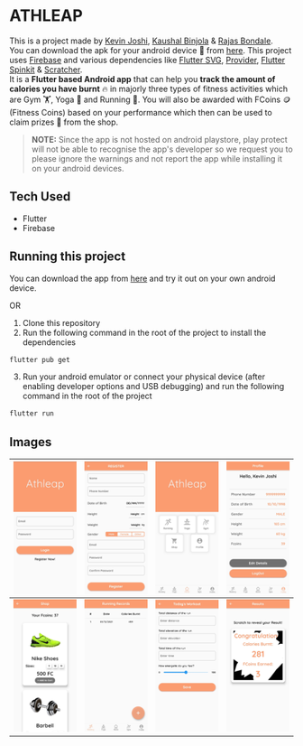 # ATHLEAP

This is a project made by [Kevin Joshi](https://github.com/KevinJ-hub), [Kaushal Binjola](https://github.com/KaushalBinjola) & [Rajas Bondale](https://github.com/Rajas-B).  
You can download the apk for your android device 📱 from [here](https://github.com/K-B-J/athleap_flutter/blob/master/android-releases/athleap_v1.0.1.apk). This project uses [Firebase](https://firebase.google.com) and various dependencies like [Flutter SVG](https://pub.dev/packages/flutter_svg), [Provider](https://pub.dev/packages/provider), [Flutter Spinkit](https://pub.dev/packages/flutter_spinkit) & [Scratcher](https://pub.dev/packages/scratcher).  
It is a **Flutter based Android app** that can help you **track the amount of calories you have burnt** 🔥 in majorly three types of fitness activities which are Gym 🏋️, Yoga 🧘 and Running 🏃. You will also be awarded with FCoins 🪙 (Fitness Coins) based on your performance which then can be used to claim prizes 🎁 from the shop.  

> **NOTE:** Since the app is not hosted on android playstore, play protect will not be able to recognise the app's developer so we request you to please ignore the warnings and not report the app while installing it on your android devices.  

## Tech Used

- Flutter
- Firebase

## Running this project

You can download the app from [here](https://github.com/K-B-J/athleap_flutter/blob/master/android-releases/athleap_v1.0.1.apk) and try it out on your own android device.  

OR  

1. Clone this repository
2. Run the following command in the root of the project to install the dependencies

```sh
flutter pub get
```

3. Run your android emulator or connect your physical device (after enabling developer options and USB debugging) and run the following command in the root of the project

```sh
flutter run
```

## Images

| ![Login Page](screenshots/ss1.jpg) | ![Register Page](screenshots/ss2.jpg) | ![Home Page](screenshots/ss3.jpg) | ![Edit Profile Page](screenshots/ss4.jpg) |
|---|---|---|---|
| ![Shop Page](screenshots/ss5.jpg) | ![Running Records Page](screenshots/ss6.jpg) | ![Running Workout Details Page](screenshots/ss7.jpg) | ![Results Page](screenshots/ss8.jpg) |
